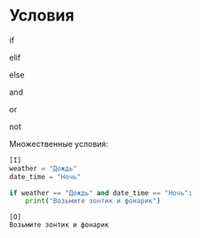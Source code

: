 # **Условия**

if

elif

else

and

or

not

Множественные условия:

```py
[I]
weather = "Дождь"
date_time = "Ночь"

if weather == "Дождь" and date_time == "Ночь":
    print("Возьмите зонтик и фонарик")
```

```
[O]
Возьмите зонтик и фонарик 
```




